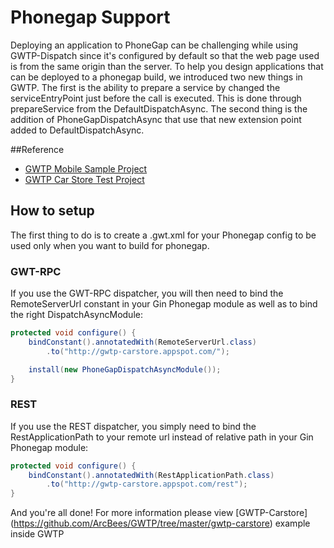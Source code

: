 # Phonegap Support

Deploying an application to PhoneGap can be challenging while using GWTP-Dispatch since it's configured by default so that the web page used is from the same origin than the server. To help you design applications that can be deployed to a phonegap build, we introduced two new things in GWTP. The first is the ability to prepare a service by changed the serviceEntryPoint just before the call is executed. This is done through prepareService from the DefaultDispatchAsync. The second thing is the addition of PhoneGapDispatchAsync that use that new extension point added to DefaultDispatchAsync.

##Reference
* [GWTP Mobile Sample Project](https://github.com/ArcBees/GWTP-Samples/tree/master/gwtp-samples/gwtp-sample-mobile)
* [GWTP Car Store Test Project](https://github.com/ArcBees/GWTP/tree/master/gwtp-carstore)

## How to setup

The first thing to do is to create a .gwt.xml for your Phonegap config to be used only when you want to build for phonegap.

### GWT-RPC
If you use the GWT-RPC dispatcher, you will then need to bind the RemoteServerUrl constant in your Gin Phonegap module as well as to bind the right DispatchAsyncModule:

```java
protected void configure() {
    bindConstant().annotatedWith(RemoteServerUrl.class)
        .to("http://gwtp-carstore.appspot.com/");

    install(new PhoneGapDispatchAsyncModule());
}
```

### REST
If you use the REST dispatcher, you simply need to bind the RestApplicationPath to your remote url instead of relative path in your Gin Phonegap module:

```java
protected void configure() {
    bindConstant().annotatedWith(RestApplicationPath.class)
        .to("http://gwtp-carstore.appspot.com/rest");
}
```

And you're all done! For more information please view [GWTP-Carstore] (https://github.com/ArcBees/GWTP/tree/master/gwtp-carstore) example inside GWTP
